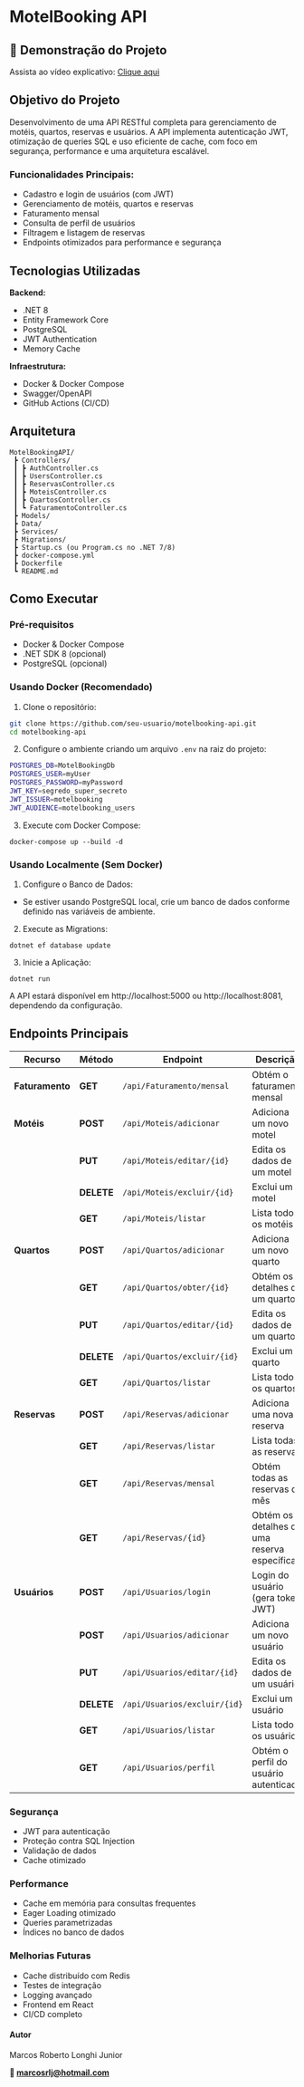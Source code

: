 # MotelBooking API
## 🎥 Demonstração do Projeto

Assista ao vídeo explicativo: [Clique aqui](https://www.youtube.com/watch?v=IeGipsYI3gw)

## Objetivo do Projeto
Desenvolvimento de uma API RESTful completa para gerenciamento de motéis, quartos, reservas e usuários. A API implementa autenticação JWT, otimização de queries SQL e uso eficiente de cache, com foco em segurança, performance e uma arquitetura escalável.

### Funcionalidades Principais:
- Cadastro e login de usuários (com JWT)
- Gerenciamento de motéis, quartos e reservas
- Faturamento mensal
- Consulta de perfil de usuários
- Filtragem e listagem de reservas
- Endpoints otimizados para performance e segurança

## Tecnologias Utilizadas

**Backend:**
- .NET 8
- Entity Framework Core
- PostgreSQL
- JWT Authentication
- Memory Cache

**Infraestrutura:**
- Docker & Docker Compose
- Swagger/OpenAPI
- GitHub Actions (CI/CD)

## Arquitetura

```plaintext
MotelBookingAPI/
 ┣ Controllers/
 ┃ ┣ AuthController.cs
 ┃ ┣ UsersController.cs
 ┃ ┣ ReservasController.cs
 ┃ ┣ MoteisController.cs
 ┃ ┣ QuartosController.cs
 ┃ ┗ FaturamentoController.cs
 ┣ Models/
 ┣ Data/
 ┣ Services/
 ┣ Migrations/
 ┣ Startup.cs (ou Program.cs no .NET 7/8)
 ┣ docker-compose.yml
 ┣ Dockerfile
 ┗ README.md
```

## Como Executar

### Pré-requisitos
- Docker & Docker Compose
- .NET SDK 8 (opcional)
- PostgreSQL (opcional)

### Usando Docker (Recomendado)

1. Clone o repositório:

```bash
git clone https://github.com/seu-usuario/motelbooking-api.git
cd motelbooking-api
```

2. Configure o ambiente criando um arquivo ```.env``` na raiz do projeto:

```bash
POSTGRES_DB=MotelBookingDb
POSTGRES_USER=myUser
POSTGRES_PASSWORD=myPassword
JWT_KEY=segredo_super_secreto
JWT_ISSUER=motelbooking
JWT_AUDIENCE=motelbooking_users
```

3. Execute com Docker Compose:

```
docker-compose up --build -d
```

### Usando Localmente (Sem Docker)

1. Configure o Banco de Dados:
- Se estiver usando PostgreSQL local, crie um banco de dados conforme definido nas variáveis de ambiente.
2. Execute as Migrations:

```
dotnet ef database update
```

3. Inicie a Aplicação:

```
dotnet run
```

A API estará disponível em http://localhost:5000 ou http://localhost:8081, dependendo da configuração.

## Endpoints Principais

| Recurso      | Método  | Endpoint                            | Descrição                                      |
|--------------|---------|-------------------------------------|------------------------------------------------|
| **Faturamento** | **GET** | `/api/Faturamento/mensal`          | Obtém o faturamento mensal                     |
| **Motéis**      | **POST** | `/api/Moteis/adicionar`            | Adiciona um novo motel                        |
|              | **PUT**  | `/api/Moteis/editar/{id}`          | Edita os dados de um motel                    |
|              | **DELETE** | `/api/Moteis/excluir/{id}`        | Exclui um motel                               |
|              | **GET**  | `/api/Moteis/listar`               | Lista todos os motéis                         |
| **Quartos**     | **POST** | `/api/Quartos/adicionar`           | Adiciona um novo quarto                       |
|              | **GET**  | `/api/Quartos/obter/{id}`          | Obtém os detalhes de um quarto                |
|              | **PUT**  | `/api/Quartos/editar/{id}`         | Edita os dados de um quarto                   |
|              | **DELETE** | `/api/Quartos/excluir/{id}`       | Exclui um quarto                              |
|              | **GET**  | `/api/Quartos/listar`              | Lista todos os quartos                        |
| **Reservas**    | **POST** | `/api/Reservas/adicionar`          | Adiciona uma nova reserva                     |
|              | **GET**  | `/api/Reservas/listar`             | Lista todas as reservas                       |
|              | **GET**  | `/api/Reservas/mensal`             | Obtém todas as reservas do mês                |
|              | **GET**  | `/api/Reservas/{id}`               | Obtém os detalhes de uma reserva específica   |
| **Usuários**    | **POST** | `/api/Usuarios/login`              | Login do usuário (gera token JWT)             |
|              | **POST** | `/api/Usuarios/adicionar`          | Adiciona um novo usuário                      |
|              | **PUT**  | `/api/Usuarios/editar/{id}`        | Edita os dados de um usuário                  |
|              | **DELETE** | `/api/Usuarios/excluir/{id}`      | Exclui um usuário                             |
|              | **GET**  | `/api/Usuarios/listar`             | Lista todos os usuários                       |
|              | **GET**  | `/api/Usuarios/perfil`             | Obtém o perfil do usuário autenticado         |

### Segurança
- JWT para autenticação
- Proteção contra SQL Injection
- Validação de dados
- Cache otimizado


### Performance
- Cache em memória para consultas frequentes
- Eager Loading otimizado
- Queries parametrizadas
- Índices no banco de dados

### Melhorias Futuras
- Cache distribuído com Redis
- Testes de integração
- Logging avançado
- Frontend em React
- CI/CD completo

#### Autor
Marcos Roberto Longhi Junior

**📧 marcosrlj@hotmail.com**
